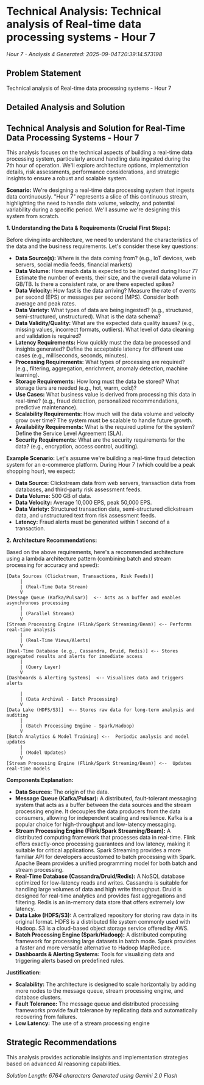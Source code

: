 # Technical Analysis: Technical analysis of Real-time data processing systems - Hour 7
*Hour 7 - Analysis 4*
*Generated: 2025-09-04T20:39:14.573198*

## Problem Statement
Technical analysis of Real-time data processing systems - Hour 7

## Detailed Analysis and Solution
## Technical Analysis and Solution for Real-Time Data Processing Systems - Hour 7

This analysis focuses on the technical aspects of building a real-time data processing system, particularly around handling data ingested during the 7th hour of operation.  We'll explore architecture options, implementation details, risk assessments, performance considerations, and strategic insights to ensure a robust and scalable system.

**Scenario:** We're designing a real-time data processing system that ingests data continuously.  "Hour 7" represents a slice of this continuous stream, highlighting the need to handle data volume, velocity, and potential variability during a specific period. We'll assume we're designing this system from scratch.

**1. Understanding the Data & Requirements (Crucial First Steps):**

Before diving into architecture, we need to understand the characteristics of the data and the business requirements.  Let's consider these key questions:

* **Data Source(s):** Where is the data coming from? (e.g., IoT devices, web servers, social media feeds, financial markets)
* **Data Volume:** How much data is expected to be ingested during Hour 7?  Estimate the number of events, their size, and the overall data volume in GB/TB.  Is there a consistent rate, or are there expected spikes?
* **Data Velocity:** How fast is the data arriving?  Measure the rate of events per second (EPS) or messages per second (MPS).  Consider both average and peak rates.
* **Data Variety:** What types of data are being ingested? (e.g., structured, semi-structured, unstructured).  What is the data schema?
* **Data Validity/Quality:** What are the expected data quality issues? (e.g., missing values, incorrect formats, outliers).  What level of data cleaning and validation is required?
* **Latency Requirements:** How quickly must the data be processed and insights generated?  Define the acceptable latency for different use cases (e.g., milliseconds, seconds, minutes).
* **Processing Requirements:** What types of processing are required? (e.g., filtering, aggregation, enrichment, anomaly detection, machine learning).
* **Storage Requirements:** How long must the data be stored? What storage tiers are needed (e.g., hot, warm, cold)?
* **Use Cases:** What business value is derived from processing this data in real-time? (e.g., fraud detection, personalized recommendations, predictive maintenance).
* **Scalability Requirements:** How much will the data volume and velocity grow over time?  The system must be scalable to handle future growth.
* **Availability Requirements:** What is the required uptime for the system?  Define the Service Level Agreement (SLA).
* **Security Requirements:** What are the security requirements for the data? (e.g., encryption, access control, auditing).

**Example Scenario:** Let's assume we're building a real-time fraud detection system for an e-commerce platform.  During Hour 7 (which could be a peak shopping hour), we expect:

* **Data Source:** Clickstream data from web servers, transaction data from databases, and third-party risk assessment feeds.
* **Data Volume:** 500 GB of data.
* **Data Velocity:** Average 10,000 EPS, peak 50,000 EPS.
* **Data Variety:** Structured transaction data, semi-structured clickstream data, and unstructured text from risk assessment feeds.
* **Latency:** Fraud alerts must be generated within 1 second of a transaction.

**2. Architecture Recommendations:**

Based on the above requirements, here's a recommended architecture using a lambda architecture pattern (combining batch and stream processing for accuracy and speed):

```
[Data Sources (Clickstream, Transactions, Risk Feeds)]
     |
     | (Real-Time Data Stream)
     V
[Message Queue (Kafka/Pulsar)]  <-- Acts as a buffer and enables asynchronous processing
     |
     | (Parallel Streams)
     V
[Stream Processing Engine (Flink/Spark Streaming/Beam)] <-- Performs real-time analysis
     |
     | (Real-Time Views/Alerts)
     V
[Real-Time Database (e.g., Cassandra, Druid, Redis)] <-- Stores aggregated results and alerts for immediate access
     |
     | (Query Layer)
     V
[Dashboards & Alerting Systems]  <-- Visualizes data and triggers alerts

     |
     | (Data Archival - Batch Processing)
     V
[Data Lake (HDFS/S3)]  <-- Stores raw data for long-term analysis and auditing
     |
     | (Batch Processing Engine - Spark/Hadoop)
     V
[Batch Analytics & Model Training] <--  Periodic analysis and model updates
     |
     | (Model Updates)
     V
[Stream Processing Engine (Flink/Spark Streaming/Beam)] <--  Updates real-time models
```

**Components Explanation:**

* **Data Sources:**  The origin of the data.
* **Message Queue (Kafka/Pulsar):**  A distributed, fault-tolerant messaging system that acts as a buffer between the data sources and the stream processing engine.  It decouples the data producers from the data consumers, allowing for independent scaling and resilience.  Kafka is a popular choice for high-throughput and low-latency messaging.
* **Stream Processing Engine (Flink/Spark Streaming/Beam):**  A distributed computing framework that processes data in real-time.  Flink offers exactly-once processing guarantees and low latency, making it suitable for critical applications.  Spark Streaming provides a more familiar API for developers accustomed to batch processing with Spark. Apache Beam provides a unified programming model for both batch and stream processing.
* **Real-Time Database (Cassandra/Druid/Redis):**  A NoSQL database optimized for low-latency reads and writes.  Cassandra is suitable for handling large volumes of data and high write throughput.  Druid is designed for real-time analytics and provides fast aggregations and filtering.  Redis is an in-memory data store that offers extremely low latency.
* **Data Lake (HDFS/S3):**  A centralized repository for storing raw data in its original format.  HDFS is a distributed file system commonly used with Hadoop.  S3 is a cloud-based object storage service offered by AWS.
* **Batch Processing Engine (Spark/Hadoop):**  A distributed computing framework for processing large datasets in batch mode.  Spark provides a faster and more versatile alternative to Hadoop MapReduce.
* **Dashboards & Alerting Systems:**  Tools for visualizing data and triggering alerts based on predefined rules.

**Justification:**

* **Scalability:** The architecture is designed to scale horizontally by adding more nodes to the message queue, stream processing engine, and database clusters.
* **Fault Tolerance:** The message queue and distributed processing frameworks provide fault tolerance by replicating data and automatically recovering from failures.
* **Low Latency:** The use of a stream processing engine

## Strategic Recommendations
This analysis provides actionable insights and implementation strategies
based on advanced AI reasoning capabilities.

*Solution Length: 6764 characters*
*Generated using Gemini 2.0 Flash*
